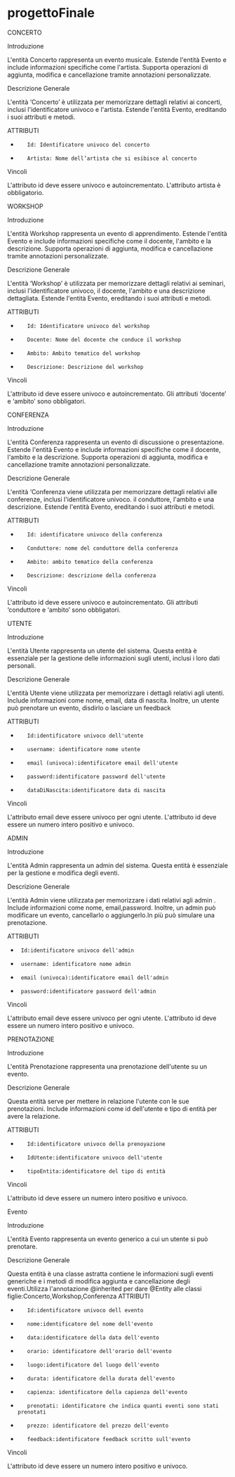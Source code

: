 # progettoFinale


CONCERTO

Introduzione

L'entità Concerto rappresenta un evento musicale. Estende l'entità Evento e include informazioni specifiche come l'artista. Supporta operazioni di aggiunta, modifica e cancellazione tramite annotazioni personalizzate.

Descrizione Generale

L'entità ‘Concerto’ è utilizzata per memorizzare dettagli relativi ai concerti, inclusi l'identificatore univoco e l'artista. Estende l'entità Evento, ereditando i suoi attributi e metodi.

ATTRIBUTI

-        Id: Identificatore univoco del concerto
-        Artista: Nome dell’artista che si esibisce al concerto

Vincoli

L'attributo id deve essere univoco e autoincrementato.
L'attributo artista è obbligatorio.
 
   
WORKSHOP

Introduzione

L'entità Workshop rappresenta un evento di apprendimento. Estende l'entità Evento e include informazioni specifiche come il docente, l'ambito e la descrizione. Supporta operazioni di aggiunta, modifica e cancellazione tramite annotazioni personalizzate.

Descrizione Generale

L'entità ‘Workshop’ è utilizzata per memorizzare dettagli relativi ai seminari, inclusi l'identificatore univoco, il docente, l'ambito e una descrizione dettagliata. Estende l'entità Evento, ereditando i suoi attributi e metodi.

ATTRIBUTI

-        Id: Identificatore univoco del workshop
-        Docente: Nome del docente che conduce il workshop
-        Ambito: Ambito tematico del workshop
-        Descrizione: Descrizione del workshop

Vincoli

L'attributo id deve essere univoco e autoincrementato.
Gli attributi ‘docente’ e ‘ambito’ sono obbligatori.
 
 
 



CONFERENZA

Introduzione

L'entità Conferenza rappresenta un evento di discussione o presentazione. Estende l'entità Evento e include informazioni specifiche come il docente, l'ambito e la descrizione. Supporta operazioni di aggiunta, modifica e cancellazione tramite annotazioni personalizzate.

Descrizione Generale

L'entità ‘Conferenza viene utilizzata per memorizzare dettagli relativi alle conferenze, inclusi l'identificatore univoco. il conduttore, l'ambito e una descrizione. Estende l'entità Evento, ereditando i suoi attributi e metodi.

ATTRIBUTI
-        Id: identificatore univoco della conferenza
-        Conduttore: nome del conduttore della conferenza
-        Ambito: ambito tematico della conferenza
-        Descrizione: descrizione della conferenza

Vincoli

L'attributo id deve essere univoco e autoincrementato.
Gli attributi ‘conduttore e ‘ambito’ sono obbligatori.


UTENTE
 
Introduzione

L'entità Utente rappresenta un utente del sistema. Questa entità è essenziale per la gestione delle informazioni sugli utenti, inclusi i loro dati personali.

Descrizione Generale

L'entità Utente viene utilizzata per memorizzare i dettagli relativi agli utenti. Include informazioni come nome, email, data di nascita. Inoltre, un utente può prenotare un evento, disdirlo o lasciare un feedback

ATTRIBUTI
-        Id:identificatore univoco dell'utente
-        username: identificatore nome utente
-        email (univoca):identificatore email dell'utente
-        password:identificatore password dell'utente
-        dataDiNascita:identificatore data di nascita

Vincoli

L'attributo email deve essere univoco per ogni utente.
L'attributo id deve essere un numero intero positivo e univoco.

 
ADMIN
 
Introduzione

L'entità Admin rappresenta un admin del sistema. Questa entità è essenziale per la gestione e modifica degli eventi.

Descrizione Generale

L'entità Admin viene utilizzata per memorizzare i dati relativi agli admin . Include informazioni come nome, email,password. Inoltre, un admin può modificare un evento, cancellarlo o aggiungerlo.In più può simulare una prenotazione.

ATTRIBUTI
-      Id:identificatore univoco dell'admin
-      username: identificatore nome admin
-      email (univoca):identificatore email dell'admin
-      password:identificatore password dell'admin

Vincoli

L'attributo email deve essere univoco per ogni utente.
L'attributo id deve essere un numero intero positivo e univoco.

PRENOTAZIONE

Introduzione

L'entità Prenotazione rappresenta una prenotazione dell'utente su un evento. 

Descrizione Generale

Questa entità serve per mettere in relazione l'utente con le sue prenotazioni. Include informazioni come id dell'utente e tipo di entità per avere la relazione.

ATTRIBUTI
-        Id:identificatore univoco della prenoyazione
-        IdUtente:identificatore univoco dell'utente
-        tipoEntita:identificatore del tipo di entità
         

Vincoli

L'attributo id deve essere un numero intero positivo e univoco.

Evento

Introduzione

L'entità Evento rappresenta un evento generico a cui un utente si può prenotare. 

Descrizione Generale

Questa entità è una classe astratta contiene le informazioni sugli eventi generiche e i metodi di modifica aggiunta e cancellazione degli eventi.Utilizza l'annotazione @inherited per dare @Entity alle classi figlie:Concerto,Workshop,Conferenza
ATTRIBUTI
-        Id:identificatore univoco dell evento
-        nome:identificatore del nome dell'evento
-        data:identificatore della data dell'evento
-        orario: identificatore dell'orario dell'evento
-        luogo:identificatore del luogo dell'evento
-        durata: identificatore della durata dell'evento
-        capienza: identificatore della capienza dell'evento
-        prenotati: identificatore che indica quanti eventi sono stati prenotati
-        prezzo: identificatore del prezzo dell'evento
-        feedback:identificatore feedback scritto sull'evento
         

Vincoli

L'attributo id deve essere un numero intero positivo e univoco.

